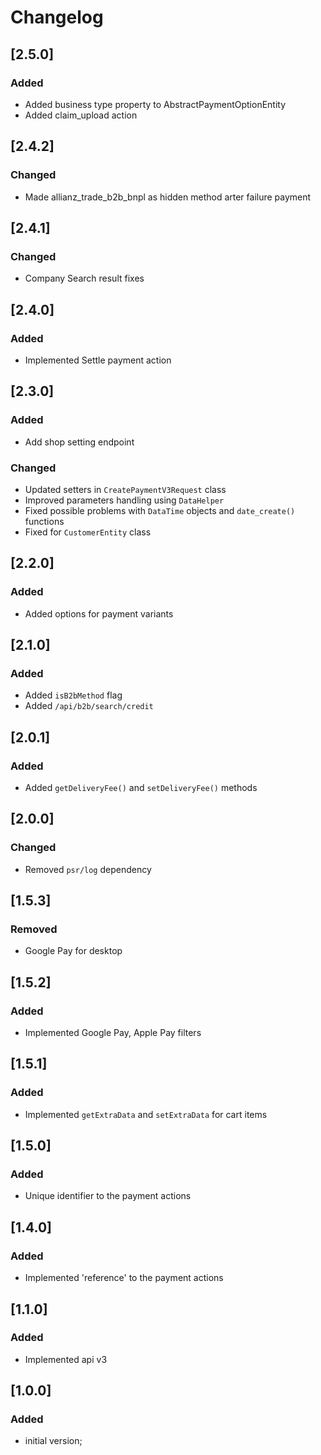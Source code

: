 # Changelog

## [2.5.0]
### Added
- Added business type property to AbstractPaymentOptionEntity
- Added claim_upload action

## [2.4.2]
### Changed
- Made allianz_trade_b2b_bnpl as hidden method arter failure payment

## [2.4.1]
### Changed
- Company Search result fixes

## [2.4.0]
### Added
- Implemented Settle payment action

## [2.3.0]
### Added
- Add shop setting endpoint

### Changed
- Updated setters in `CreatePaymentV3Request` class
- Improved parameters handling using `DataHelper`
- Fixed possible problems with `DataTime` objects and `date_create()` functions
- Fixed for `CustomerEntity` class

## [2.2.0]
### Added
- Added options for payment variants

## [2.1.0]
### Added
- Added `isB2bMethod` flag
- Added `/api/b2b/search/credit`

## [2.0.1]
### Added
- Added `getDeliveryFee()` and `setDeliveryFee()` methods

## [2.0.0]
### Changed
- Removed `psr/log` dependency

## [1.5.3]
### Removed
- Google Pay for desktop
 
## [1.5.2]
### Added
- Implemented Google Pay, Apple Pay filters

## [1.5.1]
### Added
- Implemented `getExtraData` and `setExtraData` for cart items

## [1.5.0]
### Added
- Unique identifier to the payment actions

## [1.4.0]
### Added
- Implemented 'reference' to the payment actions
 
## [1.1.0]
### Added
- Implemented api v3

## [1.0.0]
### Added
- initial version;
